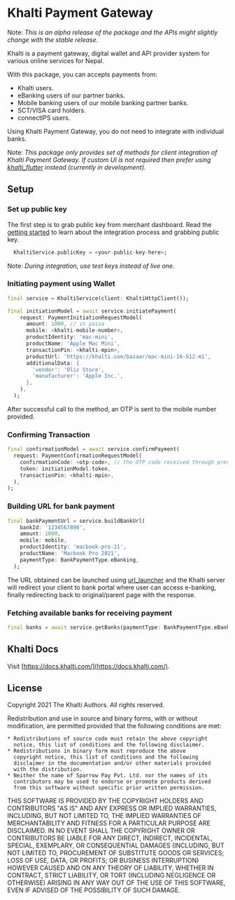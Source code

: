 # Khalti Payment Gateway

Note: _This is an alpha release of the package and the APIs might slightly change with the stable release._

Khalti is a payment gateway, digital wallet and API provider system for various online services for Nepal.

With this package, you can accepts payments from:
- Khalti users.
- eBanking users of our partner banks.
- Mobile banking users of our mobile banking partner banks.
- SCT/VISA card holders.
- connectIPS users.

Using Khalti Payment Gateway, you do not need to integrate with individual banks.

Note: _This package only provides set of methods for client integration of Khalti Payment Gateway.
If custom UI is not required then prefer using [khalti_flutter](https://pub.dev/packages/khalti_flutter) instead (currently in development)._

## Setup

### Set up public key
The first step is to grab public key from merchant dashboard. Read the [getting started](https://docs.khalti.com/getting-started/)
to learn about the integration process and grabbing public key.

```dart
  KhaltiService.publicKey = <your-public-key-here>;
```

Note: _During integration, use test keys instead of live one._

### Initiating payment using Wallet

```dart
final service = KhaltiService(client: KhaltiHttpClient());

final initiationModel = await service.initiatePayment(
    request: PaymentInitiationRequestModel(
      amount: 1000, // in paisa
      mobile: <khalti-mobile-number>,
      productIdentity: 'mac-mini',
      productName: 'Apple Mac Mini',
      transactionPin: <khalti-mpin>,
      productUrl: 'https://khalti.com/bazaar/mac-mini-16-512-m1',
      additionalData: {
        'vendor': 'Oliz Store',
        'manufacturer': 'Apple Inc.',
      },
    ),
  );
```

After successful call to the method, an OTP is sent to the mobile number provided.


### Confirming Transaction

```dart
final confirmationModel = await service.confirmPayment(
  request: PaymentConfirmationRequestModel(
    confirmationCode: <otp-code>, // the OTP code received through previous step
    token: initiationModel.token,
    transactionPin: <khalti-mpin>,
  ),
);
```

### Building URL for bank payment

```dart
final bankPaymentUrl = service.buildBankUrl(
    bankId: '1234567890',
    amount: 1000,
    mobile: mobile,
    productIdentity: 'macbook-pro-21',
    productName: 'Macbook Pro 2021',
    paymentType: BankPaymentType.eBanking,
  );
```

The URL obtained can be launched using [url_launcher](https://pub.dev/packages/url_launcher) 
and the Khalti server will redirect your client to bank portal where user can access e-banking, 
finally redirecting back to original/parent page with the response.

### Fetching available banks for receiving payment

```dart
final banks = await service.getBanks(paymentType: BankPaymentType.eBanking);
```

## Khalti Docs
Visit [https://docs.khalti.com/](https://docs.khalti.com/).

## License
Copyright 2021 The Khalti Authors. All rights reserved.

Redistribution and use in source and binary forms, with or without modification,
are permitted provided that the following conditions are met:

    * Redistributions of source code must retain the above copyright
      notice, this list of conditions and the following disclaimer.
    * Redistributions in binary form must reproduce the above
      copyright notice, this list of conditions and the following
      disclaimer in the documentation and/or other materials provided
      with the distribution.
    * Neither the name of Sparrow Pay Pvt. Ltd. nor the names of its
      contributors may be used to endorse or promote products derived
      from this software without specific prior written permission.

THIS SOFTWARE IS PROVIDED BY THE COPYRIGHT HOLDERS AND CONTRIBUTORS "AS IS" AND
ANY EXPRESS OR IMPLIED WARRANTIES, INCLUDING, BUT NOT LIMITED TO, THE IMPLIED
WARRANTIES OF MERCHANTABILITY AND FITNESS FOR A PARTICULAR PURPOSE ARE
DISCLAIMED. IN NO EVENT SHALL THE COPYRIGHT OWNER OR CONTRIBUTORS BE LIABLE FOR
ANY DIRECT, INDIRECT, INCIDENTAL, SPECIAL, EXEMPLARY, OR CONSEQUENTIAL DAMAGES
(INCLUDING, BUT NOT LIMITED TO, PROCUREMENT OF SUBSTITUTE GOODS OR SERVICES;
LOSS OF USE, DATA, OR PROFITS; OR BUSINESS INTERRUPTION) HOWEVER CAUSED AND ON
ANY THEORY OF LIABILITY, WHETHER IN CONTRACT, STRICT LIABILITY, OR TORT
(INCLUDING NEGLIGENCE OR OTHERWISE) ARISING IN ANY WAY OUT OF THE USE OF THIS
SOFTWARE, EVEN IF ADVISED OF THE POSSIBILITY OF SUCH DAMAGE.

